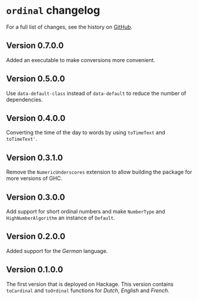 # `ordinal` changelog

For a full list of changes, see the history on [GitHub](https://github.com/hapytex/ordinal).

## Version 0.7.0.0

Added an executable to make conversions more convenient.

## Version 0.5.0.0

Use `data-default-class` instead of `data-default` to reduce the number of dependencies.

## Version 0.4.0.0

Converting the time of the day to words by using `toTimeText` and `toTimeText'`.

## Version 0.3.1.0

Remove the `NumericUnderscores` extension to allow building the package for more
versions of GHC.

## Version 0.3.0.0

Add support for short ordinal numbers and make `NumberType` and `HighNumberAlgorithm`
an instance of `Default`.

## Version 0.2.0.0

Added support for the *German* language.

## Version 0.1.0.0

The first version that is deployed on Hackage. This version contains
`toCardinal` and `toOrdinal` functions for *Dutch*, *English* and *French*.
